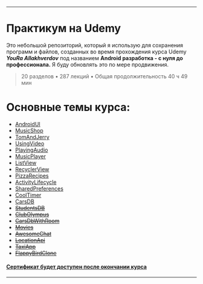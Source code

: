 ___
# Практикум на Udemy

Это небольшой репозиторий, который я использую для сохранения программ и файлов, созданных во время прохождения курса Udemy ***YouRa Allakhverdov*** под названием **Android разработка - с нуля до профессионала.** Я буду обновлять это по мере продвижения.

> 20 разделов • 287 лекций • Общая продолжительность 40 ч 49 мин

# Основные темы курса:
* [AndroidUI](https://github.com/zurbaevi/android-udemy-course/tree/main/androidui)
* [MusicShop](https://github.com/zurbaevi/android-udemy-course/tree/main/musicshop)
* [TomAndJerry](https://github.com/zurbaevi/android-udemy-course/tree/main/tomandjerry)
* [UsingVideo](https://github.com/zurbaevi/android-udemy-course/tree/main/usingvideo)
* [PlayingAudio](https://github.com/zurbaevi/android-udemy-course/tree/main/playingaudio)
* [MusicPlayer](https://github.com/zurbaevi/android-udemy-course/tree/main/musicplayer)
* [ListView](https://github.com/zurbaevi/android-udemy-course/tree/main/listview)
* [RecyclerView](https://github.com/zurbaevi/android-udemy-course/tree/main/recyclerview)
* [PizzaRecipes](https://github.com/zurbaevi/android-udemy-course/tree/main/pizzarecipes)
* [ActivityLifecycle](https://github.com/zurbaevi/android-udemy-course/tree/main/activitylifecycle)
* [SharedPreferences](https://github.com/zurbaevi/android-udemy-course/tree/main/sharedpreferences)
* [CoolTimer](https://github.com/zurbaevi/android-udemy-course/tree/main/cooltimer)
* [CarsDB](https://github.com/zurbaevi/android-udemy-course/tree/main/carsdb)
* ~~[StudentsDB]()~~
* ~~[ClubOlympus]()~~
* ~~[CarsDbWithRoom]()~~
* ~~[Movies]()~~
* ~~[AwesomeChat]()~~
* ~~[LocationApi]()~~ 
* ~~[TaxiApp]()~~ 
* ~~[FlappyBirdClone]()~~ 
#### [Сертификат будет доступен после окончании курса]()
___
